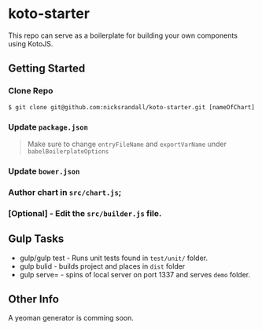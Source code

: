# koto-starter
This repo can serve as a boilerplate for building your own components using KotoJS.

## Getting Started

### Clone Repo
`$ git clone git@github.com:nicksrandall/koto-starter.git [nameOfChart]`

### Update `package.json`
> Make sure to change `entryFileName` and `exportVarName` under `babelBoilerplateOptions`

### Update `bower.json`

### Author chart in `src/chart.js`;

### [Optional] - Edit the `src/builder.js` file.

## Gulp Tasks
* gulp/gulp test - Runs unit tests found in `test/unit/` folder.
* gulp bulid - builds project and places in `dist` folder
* gulp serve= - spins of local server on port 1337 and serves `demo` folder.


## Other Info
A yeoman generator is comming soon.
